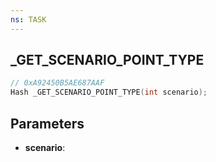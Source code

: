 ```yaml
---
ns: TASK
---
```

## _GET_SCENARIO_POINT_TYPE

```c
// 0xA92450B5AE687AAF
Hash _GET_SCENARIO_POINT_TYPE(int scenario);
```

## Parameters
* **scenario**:
